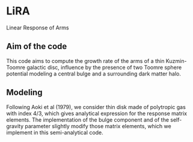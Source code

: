 # LiRA

Linear Response of Arms

## Aim of the code

This code aims to compute the growth rate of the arms of a thin Kuzmin-Toomre galactic disc, influence by the presence of two Toomre sphere potential modeling a central bulge and a surrounding dark matter halo.

## Modeling

Following Aoki et al (1979), we consider thin disk made of polytropic gas with index 4/3, which gives analytical expression for the response matrix elements.
The implementation of the bulge component and of the self-gravity parameter slightly modify those matrix elements, which we implement in this semi-analytical code.
